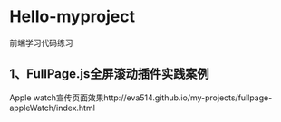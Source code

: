 # Hello-myproject
前端学习代码练习

## 1、FullPage.js全屏滚动插件实践案例
Apple watch宣传页面效果http://eva514.github.io/my-projects/fullpage-appleWatch/index.html
